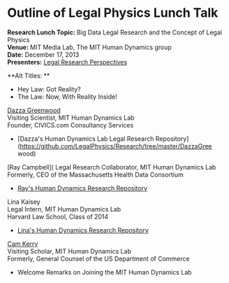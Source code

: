 # Outline of Legal Physics Lunch Talk

**Research Lunch Topic:** Big Data Legal Research and the Concept of Legal Physics  
**Venue:** MIT Media Lab, The MIT Human Dynamics group  
**Date:** December 17, 2013   
**Presenters:**  [Legal Research Perspectives](https://github.com/dazzaji/happening/blob/master/CamKerry-Joins-MITHumanDynamicsLab.md) 


**Alt Titles: **  
* Hey Law: Got Reality?   
* The Law: Now, With Reality Inside!



[Dazza Greenwood](http://media.mit.edu/~dang)   
Visiting Scientist, MIT Human Dynamics Lab   
Founder, CIVICS.com Consultancy Services  
* [Dazza's Human Dynamics Lab Legal Research Repository](https://github.com/LegalPhysics/Research/tree/master/DazzaGree wood)  

[Ray Campbell](
Legal Research Collaborator, MIT Human Dynamics Lab  
Formerly, CEO of the Massachusetts Health Data Consortium  
* [Ray's Human Dynamics Research Repository](https://github.com/LegalPhysics/Research/tree/master/RayCampbell)   

Lina Kaisey  
Legal Intern, MIT Human Dynamics Lab   
Harvard Law School, Class of 2014   
* [Lina's Human Dynamics Research Repository](https://github.com/LegalPhysics/Research/tree/master/LinaKaisey)  


[Cam Kerry](http://web.mit.edu/bin/cgicso?query=kerry)  
Visiting Scholar, MIT Human Dynamics Lab  
Formerly, General Counsel of the US Department of Commerce   
* Welcome Remarks on Joining the MIT Human Dynamics Lab  


 
